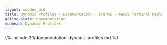 ```yaml
---
layout: subdoc_old
title: Dynamic Profiles - Documentation - iTerm2 - macOS Terminal Replacement
active-state: documentation
subhead: Dynamic Profiles
---
```

{% include 3.1/documentation-dynamic-profiles.md %}

